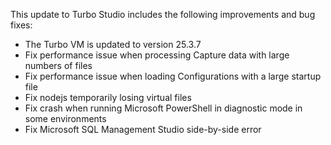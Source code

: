 This update to Turbo Studio includes the following improvements and bug fixes:

- The Turbo VM is updated to version 25.3.7
- Fix performance issue when processing Capture data with large numbers of files
- Fix performance issue when loading Configurations with a large startup file
- Fix nodejs temporarily losing virtual files
- Fix crash when running Microsoft PowerShell in diagnostic mode in some environments
- Fix Microsoft SQL Management Studio side-by-side error




